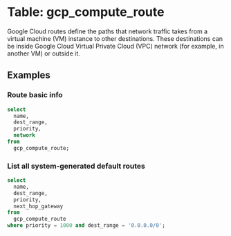 # Table:  gcp_compute_route

Google Cloud routes define the paths that network traffic takes from a virtual machine (VM) instance to other destinations. These destinations can be inside Google Cloud Virtual Private Cloud (VPC) network (for example, in another VM) or outside it.

## Examples

### Route basic info

```sql
select
  name,
  dest_range,
  priority,
  network
from
  gcp_compute_route;
```


### List all system-generated default routes

```sql
select
  name,
  dest_range,
  priority,
  next_hop_gateway
from
  gcp_compute_route
where priority = 1000 and dest_range = '0.0.0.0/0';
```
